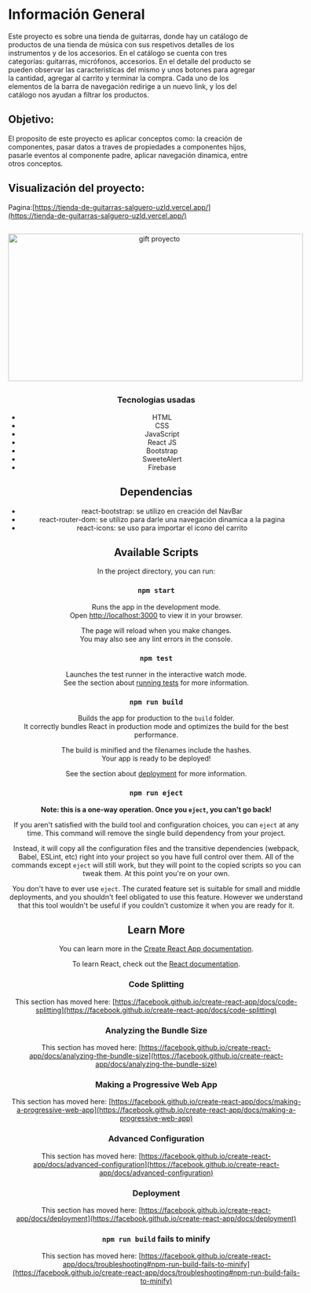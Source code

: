 # Información General

Este proyecto es sobre una tienda de guitarras, donde hay un catálogo de productos de una tienda de música con sus respetivos detalles de los instrumentos y de los accesorios. En el catálogo se cuenta con tres categorías: guitarras, micrófonos, accesorios. En el detalle del producto se pueden observar las caracteristicas del mismo y unos botones para agregar la cantidad, agregar al carrito y terminar la compra. Cada uno de los elementos de la barra de navegación redirige a un nuevo link, y los del catálogo nos ayudan a filtrar los productos.

## **Objetivo:** 
El proposito de este proyecto es aplicar conceptos como: la creación de componentes, pasar datos a traves de propiedades a componentes hijos, pasarle eventos al componente padre, aplicar navegación dinamica, entre otros conceptos.



## Visualización del proyecto:

Pagina:[https://tienda-de-guitarras-salguero-uzld.vercel.app/](https://tienda-de-guitarras-salguero-uzld.vercel.app/)

<div style='display:grid'>
  <div style = 'text-align:center; margin-bottom:'100px'>
  <div><img align="left" alt="gift proyecto" src="https://media.giphy.com/media/rO9UgkQXqjJMyNKgLE/giphy.gif" width="600" height="300" /></p>
 </p>
</div>

<br></br>
<br></br>
<br></br>
<br></br>
<br></br>
<br></br>
<br></br>
<br></br>
<br></br>

            
                                         
### Tecnologias usadas
<ul>
  <li>HTML</li>
  <li>CSS</li>
  <li>JavaScript</li>
  <li>React JS</li>
  <li>Bootstrap</li>
  <li>SweeteAlert</li>
  <li>Firebase</li>
        
</ul>

## Dependencias
<ul>
  <li>react-bootstrap: se utilizo en creación del NavBar</li>
  <li>react-router-dom: se utilizo para darle una navegación dinamica a la pagina</li>
  <li>react-icons: se uso para importar el icono del carrito</li>
</ul>



## Available Scripts

In the project directory, you can run:
### `npm start`

Runs the app in the development mode.\
Open [http://localhost:3000](http://localhost:3000) to view it in your browser.

The page will reload when you make changes.\
You may also see any lint errors in the console.

### `npm test`

Launches the test runner in the interactive watch mode.\
See the section about [running tests](https://facebook.github.io/create-react-app/docs/running-tests) for more information.

### `npm run build`

Builds the app for production to the `build` folder.\
It correctly bundles React in production mode and optimizes the build for the best performance.

The build is minified and the filenames include the hashes.\
Your app is ready to be deployed!

See the section about [deployment](https://facebook.github.io/create-react-app/docs/deployment) for more information.

### `npm run eject`

**Note: this is a one-way operation. Once you `eject`, you can't go back!**

If you aren't satisfied with the build tool and configuration choices, you can `eject` at any time. This command will remove the single build dependency from your project.

Instead, it will copy all the configuration files and the transitive dependencies (webpack, Babel, ESLint, etc) right into your project so you have full control over them. All of the commands except `eject` will still work, but they will point to the copied scripts so you can tweak them. At this point you're on your own.

You don't have to ever use `eject`. The curated feature set is suitable for small and middle deployments, and you shouldn't feel obligated to use this feature. However we understand that this tool wouldn't be useful if you couldn't customize it when you are ready for it.

## Learn More

You can learn more in the [Create React App documentation](https://facebook.github.io/create-react-app/docs/getting-started).

To learn React, check out the [React documentation](https://reactjs.org/).

### Code Splitting

This section has moved here: [https://facebook.github.io/create-react-app/docs/code-splitting](https://facebook.github.io/create-react-app/docs/code-splitting)

### Analyzing the Bundle Size

This section has moved here: [https://facebook.github.io/create-react-app/docs/analyzing-the-bundle-size](https://facebook.github.io/create-react-app/docs/analyzing-the-bundle-size)

### Making a Progressive Web App

This section has moved here: [https://facebook.github.io/create-react-app/docs/making-a-progressive-web-app](https://facebook.github.io/create-react-app/docs/making-a-progressive-web-app)

### Advanced Configuration

This section has moved here: [https://facebook.github.io/create-react-app/docs/advanced-configuration](https://facebook.github.io/create-react-app/docs/advanced-configuration)

### Deployment

This section has moved here: [https://facebook.github.io/create-react-app/docs/deployment](https://facebook.github.io/create-react-app/docs/deployment)

### `npm run build` fails to minify

This section has moved here: [https://facebook.github.io/create-react-app/docs/troubleshooting#npm-run-build-fails-to-minify](https://facebook.github.io/create-react-app/docs/troubleshooting#npm-run-build-fails-to-minify)

